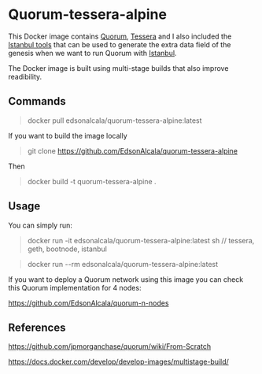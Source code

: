 # Quorum-tessera-alpine

This Docker image contains [Quorum](https://github.com/jpmorganchase/quorum), [Tessera](https://github.com/jpmorganchase/tessera) and I also included the [Istanbul tools](https://github.com/jpmorganchase/istanbul-tools) that can be used to generate the extra data field of the genesis when we want to run Quorum with [Istanbul](https://github.com/ethereum/EIPs/issues/650).

The Docker image is built using multi-stage builds that also improve readibility.

## Commands

> docker pull edsonalcala/quorum-tessera-alpine:latest

If you want to build the image locally

> git clone https://github.com/EdsonAlcala/quorum-tessera-alpine

Then

> docker build -t quorum-tessera-alpine .

## Usage

You can simply run:

> docker run -it edsonalcala/quorum-tessera-alpine:latest sh <COMMAND> // tessera, geth, bootnode, istanbul 

> docker run --rm edsonalcala/quorum-tessera-alpine:latest

If you want to deploy a Quorum network using this image you can check this Quorum implementation for 4 nodes:

https://github.com/EdsonAlcala/quorum-n-nodes

## References

https://github.com/jpmorganchase/quorum/wiki/From-Scratch

https://docs.docker.com/develop/develop-images/multistage-build/
